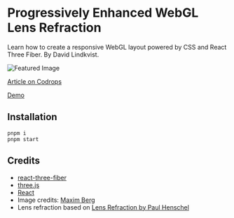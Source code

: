 # Progressively Enhanced WebGL Lens Refraction

Learn how to create a responsive WebGL layout powered by CSS and React Three Fiber. By David Lindkvist.

![Featured Image](https://tympanus.net/codrops/wp-content/uploads/2023/10/webglLens.gif)

[Article on Codrops](https://tympanus.net/codrops/?p=73607)

[Demo](https://tympanus.net/Tutorials/WebGLLensRefraction/)

## Installation

	pnpm i
	pnpm start


## Credits

- [react-three-fiber](https://github.com/react-spring/react-three-fiber)
- [three.js](https://threejs.org/)
- [React](https://reactjs.org/)
- Image credits: [Maxim Berg](https://unsplash.com/@maxberg)
- Lens refraction based on [Lens Refraction by Paul Henschel](https://codesandbox.io/s/2n98yj)





